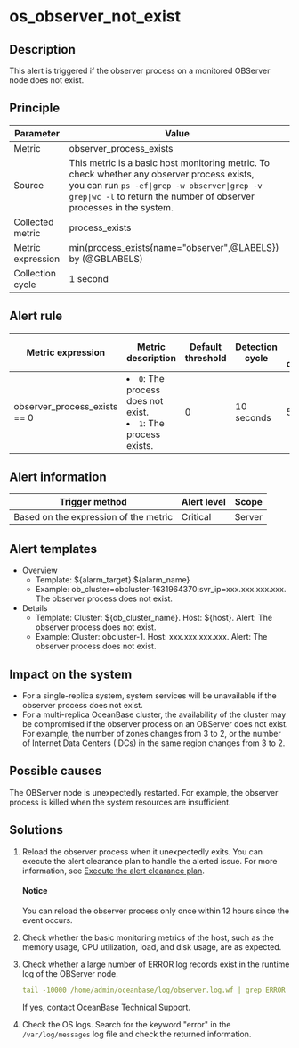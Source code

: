 # os_observer_not_exist

## Description

This alert is triggered if the observer process on a monitored OBServer node does not exist. 

## Principle

| Parameter | Value |
| --- | --- |
| Metric | observer_process_exists |
| Source | This metric is a basic host monitoring metric. To check whether any observer process exists, </br>you can run `ps -ef\|grep -w observer\|grep -v grep\|wc -l` to return the number of observer processes in the system.  |
| Collected metric | process_exists |
| Metric expression | min(process_exists{name="observer",@LABELS}) by (@GBLABELS) |
| Collection cycle | 1 second |

## Alert rule

| Metric expression | Metric description | Default threshold | Detection cycle | Time before clearance |
| --- | --- | --- | --- | --- |
| observer_process_exists == 0 | <li>`0`: The process does not exist.</li><li>`1`: The process exists.</li> | 0 | 10 seconds | 5 minutes |

## Alert information

| Trigger method | Alert level | Scope |
| --- | --- | --- |
| Based on the expression of the metric | Critical | Server |

## Alert templates

* Overview
   * Template: \${alarm_target} ${alarm_name}
   * Example: ob_cluster=obcluster-1631964370:svr_ip=xxx.xxx.xxx.xxx. The observer process does not exist.
* Details
   * Template: Cluster: \${ob_cluster_name}. Host: ${host}. Alert: The observer process does not exist. 
   * Example: Cluster: obcluster-1. Host: xxx.xxx.xxx.xxx. Alert: The observer process does not exist. 

## Impact on the system

* For a single-replica system, system services will be unavailable if the observer process does not exist. 
* For a multi-replica OceanBase cluster, the availability of the cluster may be compromised if the observer process on an OBServer does not exist. For example, the number of zones changes from 3 to 2, or the number of Internet Data Centers (IDCs) in the same region changes from 3 to 2. 

## Possible causes

The OBServer node is unexpectedly restarted. For example, the observer process is killed when the system resources are insufficient. 

## Solutions

1. Reload the observer process when it unexpectedly exits. You can execute the alert clearance plan to handle the alerted issue. For more information, see [Execute the alert clearance plan](../500.appendix/400.execute-the-plan.md). 

   <main id="notice" type='explain'>
     <h4>Notice</h4>
     <p>You can reload the observer process only once within 12 hours since the event occurs. </p>
   </main>

2. Check whether the basic monitoring metrics of the host, such as the memory usage, CPU utilization, load, and disk usage, are as expected. 

3. Check whether a large number of ERROR log records exist in the runtime log of the OBServer node.

   ```yaml
   tail -10000 /home/admin/oceanbase/log/observer.log.wf | grep ERROR | wc -l
   ```

   If yes, contact OceanBase Technical Support. 

4. Check the OS logs. Search for the keyword "error" in the `/var/log/messages` log file and check the returned information.